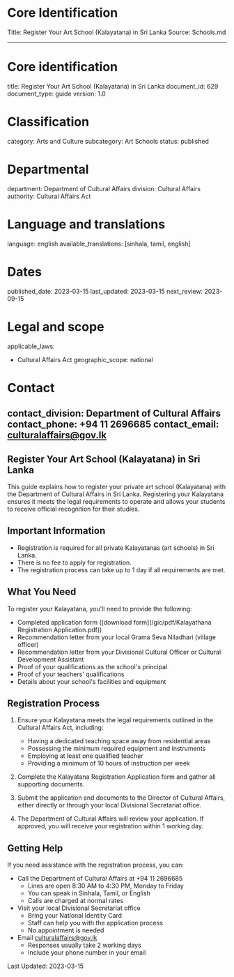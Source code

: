 # Core Identification
Title: Register Your Art School (Kalayatana) in Sri Lanka
Source: Schools.md

---
# Core identification
title: Register Your Art School (Kalayatana) in Sri Lanka
document_id: 629
document_type: guide
version: 1.0

# Classification
category: Arts and Culture
subcategory: Art Schools
status: published

# Departmental
department: Department of Cultural Affairs
division: Cultural Affairs
authority: Cultural Affairs Act

# Language and translations
language: english
available_translations: [sinhala, tamil, english]

# Dates
published_date: 2023-03-15
last_updated: 2023-03-15
next_review: 2023-09-15

# Legal and scope
applicable_laws:
  - Cultural Affairs Act
geographic_scope: national

# Contact
contact_division: Department of Cultural Affairs
contact_phone: +94 11 2696685
contact_email: culturalaffairs@gov.lk
---

## Register Your Art School (Kalayatana) in Sri Lanka

This guide explains how to register your private art school (Kalayatana) with the Department of Cultural Affairs in Sri Lanka. Registering your Kalayatana ensures it meets the legal requirements to operate and allows your students to receive official recognition for their studies.

## Important Information

- Registration is required for all private Kalayatanas (art schools) in Sri Lanka.
- There is no fee to apply for registration.
- The registration process can take up to 1 day if all requirements are met.

## What You Need

To register your Kalayatana, you'll need to provide the following:

- Completed application form ([download form](/gic/pdf/Kalayathana Registration Application.pdf))
- Recommendation letter from your local Grama Seva Niladhari (village officer)
- Recommendation letter from your Divisional Cultural Officer or Cultural Development Assistant
- Proof of your qualifications as the school's principal
- Proof of your teachers' qualifications
- Details about your school's facilities and equipment

## Registration Process

1. Ensure your Kalayatana meets the legal requirements outlined in the Cultural Affairs Act, including:
   - Having a dedicated teaching space away from residential areas
   - Possessing the minimum required equipment and instruments
   - Employing at least one qualified teacher
   - Providing a minimum of 10 hours of instruction per week

2. Complete the Kalayatana Registration Application form and gather all supporting documents.

3. Submit the application and documents to the Director of Cultural Affairs, either directly or through your local Divisional Secretariat office.

4. The Department of Cultural Affairs will review your application. If approved, you will receive your registration within 1 working day.

## Getting Help

If you need assistance with the registration process, you can:

- Call the Department of Cultural Affairs at +94 11 2696685
  - Lines are open 8:30 AM to 4:30 PM, Monday to Friday
  - You can speak in Sinhala, Tamil, or English
  - Calls are charged at normal rates
- Visit your local Divisional Secretariat office
  - Bring your National Identity Card
  - Staff can help you with the application process
  - No appointment is needed
- Email culturalaffairs@gov.lk
  - Responses usually take 2 working days
  - Include your phone number in your email

Last Updated: 2023-03-15
